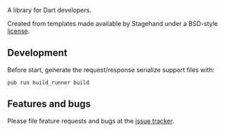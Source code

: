 A library for Dart developers.

Created from templates made available by Stagehand under a BSD-style
[license](https://github.com/dart-lang/stagehand/blob/master/LICENSE).

## Development

Before start, generate the request/response serialize support files with:

```shell script
pub run build_runner build
```

## Features and bugs

Please file feature requests and bugs at the [issue tracker][tracker].

[tracker]: http://example.com/issues/replaceme
